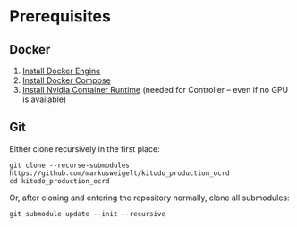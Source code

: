# Prerequisites

## Docker

1. [Install Docker Engine](https://docs.docker.com/get-docker/)
2. [Install Docker Compose](https://docs.docker.com/compose/install/)
3. [Install Nvidia Container Runtime](https://github.com/NVIDIA/nvidia-container-runtime) (needed for Controller – even if no GPU is available)

## Git

Either clone recursively in the first place:

    git clone --recurse-submodules https://github.com/markusweigelt/kitodo_production_ocrd
    cd kitodo_production_ocrd

Or, after cloning and entering the repository normally, clone all submodules:

    git submodule update --init --recursive
